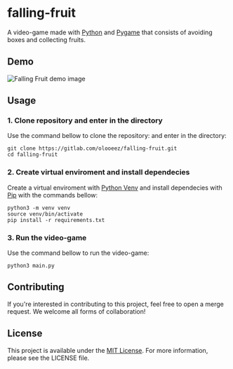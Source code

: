# falling-fruit

A video-game made with [Python](https://www.python.org/) and [Pygame](https://www.pygame.org/news) that consists of avoiding boxes and collecting fruits.

## Demo

![Falling Fruit demo image](https://gitlab.com/olooeez/falling-fruit/-/raw/main/img/demo.png)

## Usage

### 1. Clone repository and enter in the directory

Use the command bellow to clone the repository: and enter in the directory:

```
git clone https://gitlab.com/olooeez/falling-fruit.git
cd falling-fruit
```

### 2. Create virtual enviroment and install dependecies

Create a virtual enviroment with [Python Venv](https://docs.python.org/3/library/venv.html) and install dependecies with [Pip](https://pypi.org/project/pip/) with the commands bellow:

```
python3 -m venv venv
source venv/bin/activate
pip install -r requirements.txt
```

### 3. Run the video-game

Use the command bellow to run the video-game:

```
python3 main.py
```

## Contributing

If you're interested in contributing to this project, feel free to open a merge request. We welcome all forms of collaboration!

## License

This project is available under the [MIT License](https://gitlab.com/olooeez/falling-fruit/-/blob/main/LICENSE). For more information, please see the LICENSE file.
